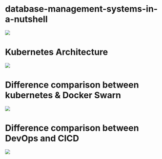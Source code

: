 # database-management-systems-in-a-nutshell

![](C:\Users\sawchouksey\AppData\Roaming\marktext\images\2023-08-18-10-25-11-database-management-systems-in-a-nutshell.png)

# Kubernetes Architecture

![](C:\Users\sawchouksey\AppData\Roaming\marktext\images\2023-08-18-10-26-09-image_fdba96aa-a2a7-4968-8c3b-3aad040c41e520221026_011858.jpg)

# Difference comparison between kubernetes & Docker Swarn

![](C:\Users\sawchouksey\AppData\Roaming\marktext\images\2023-08-18-10-27-10-images.jpg)

# Difference comparison between DevOps and CICD

![](C:\Users\sawchouksey\AppData\Roaming\marktext\images\2023-08-18-10-28-04-IMG_20221102_205343.jpg)

# 
